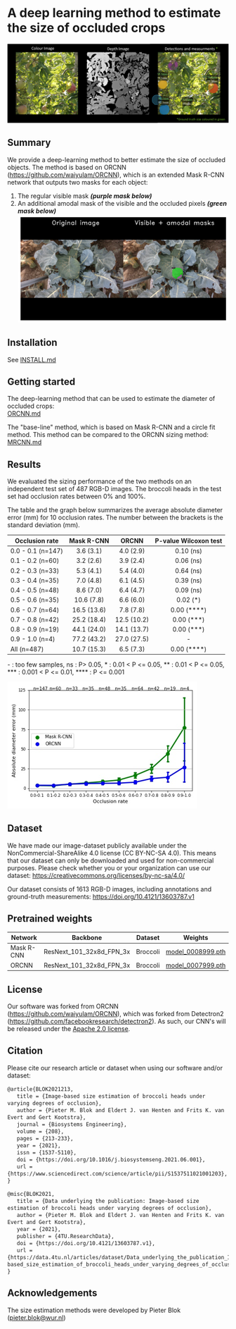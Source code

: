 # A deep learning method to estimate the size of occluded crops
![Size the invisible crop](./demo/input_image_and_results_exemple.png?raw=true)
<br/>


## Summary
We provide a deep-learning method to better estimate the size of occluded objects. The method is based on ORCNN (https://github.com/waiyulam/ORCNN), which is an extended Mask R-CNN network that outputs two masks for each object:
1. The regular visible mask ***(purple mask below)***
2. An additional amodal mask of the visible and the occluded pixels ***(green mask below)*** <br/>
![Amodal_Visible_Masks](./demo/20200819_143612133900_plant1188_rgb_trigger002_amodal_visible_masks.png?raw=true)

## Installation
See [INSTALL.md](INSTALL.md)


## Getting started
The deep-learning method that can be used to estimate the diameter of occluded crops: <br/>
[ORCNN.md](ORCNN.md) 

The "base-line" method, which is based on Mask R-CNN and a circle fit method. This method can be compared to the ORCNN sizing method: <br/>
[MRCNN.md](MRCNN.md) 

## Results
We evaluated the sizing performance of the two methods on an independent test set of 487 RGB-D images. The broccoli heads in the test set had occlusion rates between 0% and 100%.

The table and the graph below summarizes the average absolute diameter error (mm) for 10 occlusion rates. The number between the brackets is the standard deviation (mm).
 
| Occlusion rate     | Mask R-CNN			| ORCNN 			| P-value Wilcoxon test		|
|--------------------|:--------------------------------:|:-----------------------------:|:-----------------------------:|
| 0.0 - 0.1 (n=147)  |  3.6 (3.1)       		| 4.0 (2.9)       		| 0.10 (ns)			|
| 0.1 - 0.2 (n=60)   |  3.2 (2.6)       		| 3.9 (2.4)       		| 0.06 (ns)			|
| 0.2 - 0.3 (n=33)   |  5.3 (4.1)       		| 5.4 (4.0)       		| 0.64 (ns)			|
| 0.3 - 0.4 (n=35)   |  7.0 (4.8)       		| 6.1 (4.5)       		| 0.39 (ns)			|
| 0.4 - 0.5 (n=48)   |  8.6 (7.0)       		| 6.4 (4.7)       		| 0.09 (ns)			|
| 0.5 - 0.6 (n=35)   |  10.6 (7.8)       		| 6.6 (6.0)       		| 0.02 (*)			|
| 0.6 - 0.7 (n=64)   |  16.5 (13.6)       		| 7.8 (7.8)       		| 0.00 (****)			|
| 0.7 - 0.8 (n=42)   |  25.2 (18.4)       		| 12.5 (10.2)       		| 0.00 (***)			|
| 0.8 - 0.9 (n=19)   |  44.1 (24.0)       		| 14.1 (13.7)      		| 0.00 (***)			|
| 0.9 - 1.0 (n=4)    |  77.2 (43.2)       		| 27.0 (27.5)      		| -				|
| All (n=487)        |  10.7 (15.3)       		| 6.5 (7.3)      		| 0.00 (****)			|

\- : too few samples, ns : P> 0.05, \* : 0.01 < P <= 0.05, \*\* : 0.01 < P <= 0.05, \*\*\* : 0.001 < P <= 0.01, \*\*\*\* : P <= 0.001
                            
![error_curve](./utils/diameter_error_occlusion_rate.jpg?raw=true)

## Dataset
We have made our image-dataset publicly available under the NonCommercial-ShareAlike 4.0 license (CC BY-NC-SA 4.0). This means that our dataset can only be downloaded and used for non-commercial purposes. Please check whether you or your organization can use our dataset: https://creativecommons.org/licenses/by-nc-sa/4.0/

Our dataset consists of 1613 RGB-D images, including annotations and ground-truth measurements: https://doi.org/10.4121/13603787.v1 

## Pretrained weights

| Network     | Backbone         		| Dataset  | Weights													|
| ------------|---------------------------------|----------|------------------------------------------------------------------------------------------------------------| 
| Mask R-CNN  | ResNext_101_32x8d_FPN_3x	| Broccoli | [model_0008999.pth](https://drive.google.com/file/d/14ruTcox7nPSBPxPPaYjETizJvS77mjVG/view?usp=sharing) 	|
| ORCNN	      | ResNext_101_32x8d_FPN_3x	| Broccoli | [model_0007999.pth](https://drive.google.com/file/d/1q7elXawUTw-ThZ2b3BHIOoZrmBZiLoMG/view?usp=sharing) 	|	


## License
Our software was forked from ORCNN (https://github.com/waiyulam/ORCNN), which was forked from Detectron2 (https://github.com/facebookresearch/detectron2). As such, our CNN's will be released under the [Apache 2.0 license](LICENSE). <br/>


## Citation
Please cite our research article or dataset when using our software and/or dataset: 
```
@article{BLOK2021213,
   title = {Image-based size estimation of broccoli heads under varying degrees of occlusion},
   author = {Pieter M. Blok and Eldert J. van Henten and Frits K. van Evert and Gert Kootstra},
   journal = {Biosystems Engineering},
   volume = {208},
   pages = {213-233},
   year = {2021},
   issn = {1537-5110},
   doi = {https://doi.org/10.1016/j.biosystemseng.2021.06.001},
   url = {https://www.sciencedirect.com/science/article/pii/S1537511021001203},
}
```
```
@misc{BLOK2021,
   title = {Data underlying the publication: Image-based size estimation of broccoli heads under varying degrees of occlusion},
   author = {Pieter M. Blok and Eldert J. van Henten and Frits K. van Evert and Gert Kootstra},
   year = {2021},
   publisher = {4TU.ResearchData},
   doi = {https://doi.org/10.4121/13603787.v1},
   url = {https://data.4tu.nl/articles/dataset/Data_underlying_the_publication_Image-based_size_estimation_of_broccoli_heads_under_varying_degrees_of_occlusion/13603787/1},
}
```

## Acknowledgements
The size estimation methods were developed by Pieter Blok (pieter.blok@wur.nl)
